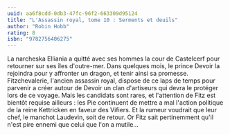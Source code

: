 ```yaml
---
uuid: aa6f8cdd-0db3-47fc-96f2-663309d95124
title: "L'Assassin royal, tome 10 : Serments et deuils"
author: "Robin Hobb"
rating: 8
isbn: "9782756406275"
---
```


La narcheska Elliania a quitté avec ses hommes la cour de Castelcerf pour retourner sur ses îles d'outre-mer. Dans quelques mois, le prince Devoir la rejoindra pour y affronter un dragon, et tenir ainsi sa promesse. Fitzchevalerie, l'ancien assassin royal, dispose de ce laps de temps pour parvenir a créer autour de Devoir un clan d'artiseurs qui devra le protéger lors de ce voyage. Mais les candidats sont rares, et l'attention de Fitz est bientôt requise ailleurs : les Pie continuent de mettre a mal l'action politique de la reine Kettricken en faveur des Vifiers. Et la rumeur voudrait que leur chef, le manchot Laudevin, soit de retour. Or Fitz sait pertinemment qu'il n'est pire ennemi que celui que l'on a mutile...
